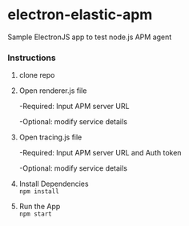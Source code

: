 # electron-elastic-apm
Sample ElectronJS app to test node.js APM agent

### Instructions

1. clone repo
2. Open renderer.js file

    -Required: Input APM server URL
   
    -Optional: modify service details
3. Open tracing.js file

    -Required: Input APM server URL and Auth token
   
    -Optional: modify service details

4. Install Dependencies  
```npm install```
5. Run the App  
```npm start```
